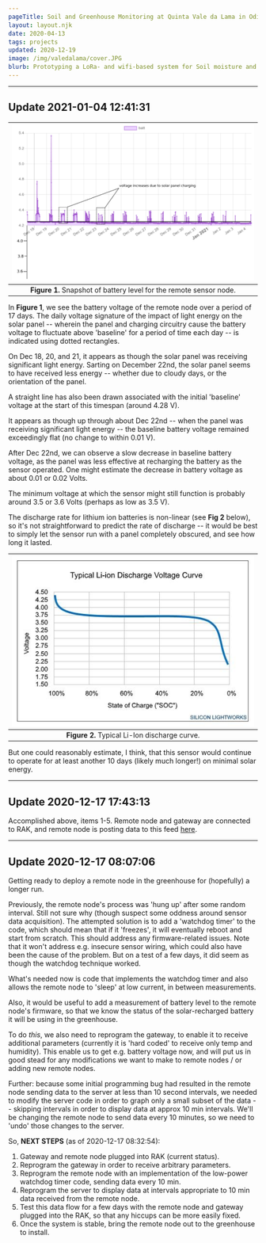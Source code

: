 ```yaml
---
pageTitle: Soil and Greenhouse Monitoring at Quinta Vale da Lama in Odiáxere, Faro District (Portugal)
layout: layout.njk
date: 2020-04-13
tags: projects 
updated: 2020-12-19
image: /img/valedalama/cover.JPG
blurb: Prototyping a LoRa- and wifi-based system for Soil moisture and temperature, as well as ambient temperature humidty and soil temperture inside a greenhouse.
---
```


---
## Update 2021-01-04 12:41:31


 | [![](/img/valedalama/battery_diagram.png)](/img/valedalama/battery_diagram.png)|
 |:--:|
 | **Figure 1.** Snapshot of battery level for the remote sensor node.  |

In **Figure 1**, we see the battery voltage of the remote node over a period of 17 days.  The daily voltage signature of the impact of light energy on the solar panel -- wherein the panel and charging circuitry cause the battery voltage to fluctuate above 'baseline' for a period of time each day -- is indicated using dotted rectangles.  

On Dec 18, 20, and 21, it appears as though the solar panel was receiving significant light energy.  Sarting on December 22nd, the solar panel seems to have received less energy -- whether due to cloudy days, or the orientation of the panel.

A straight line has also been drawn associated with the initial 'baseline' voltage at the start of this timespan (around 4.28 V).   

It appears as though up through about Dec 22nd -- when the panel was receiving significant light energy -- the baseline battery voltage remained exceedingly flat (no change to within 0.01 V).  

After Dec 22nd, we can observe a slow decrease in baseline battery voltage, as the panel was less effective at recharging the battery as the sensor operated. One might estimate the decrease in battery voltage as about 0.01 or 0.02 Volts.

The minimum voltage at which the sensor might still function is probably around 3.5 or 3.6 Volts (perhaps as low as 3.5 V).  

The discharge rate for lithium ion batteries is non-linear (see **Fig 2** below), so it's not straightforward to predict the rate of discharge -- it would be best to simply let the sensor run with a panel completely obscured, and see how long it lasted.  

| [![](/img/valedalama/lion_discharge_curve.jpg)](/img/valedalama/lion_discharge_curve.jpg) |
 |:--:|
 | **Figure 2.** Typical Li-Ion discharge curve.  |

But one could reasonably estimate, I think, that this sensor would continue to operate for at least another 10 days (likely much longer!) on minimal solar energy.  








---
## Update 2020-12-17 17:43:13

Accomplished above, items 1-5. Remote node and gateway are connected to RAK, and remote node is posting data to this feed [here](http://159.65.226.222:3000/drives/b02f7797b045956e79c019f889dfb080cadbfda6b468a9505835a82aadd5762c).


---

## Update 2020-12-17 08:07:06

Getting ready to deploy a remote node in the greenhouse for (hopefully) a longer run.  

Previously, the remote node's process was 'hung up' after some random interval.  Still not sure why (though suspect some oddness around sensor data acquisition).  The attempted solution is to add a 'watchdog timer' to the code, which should mean that if it 'freezes', it will eventually reboot and start from scratch.  This should address any firmware-related issues.  Note that it won't address e.g. insecure sensor wiring, which could also have been the cause of the problem.  But on a test of a few days, it did seem as though the watchdog technique worked.  

What's needed now is code that implements the watchdog timer and also allows the remote node to 'sleep' at low current, in between measurements.  

Also, it would be useful to add a measurement of battery level to the remote node's firmware, so that we know the status of the solar-recharged battery it will be using in the greenhouse.

To do *this*, we also need to reprogram the gateway, to enable it to receive additional parameters (currently it is 'hard coded' to receive only temp and humidity).  This enable us to get e.g. battery voltage now, and will put us in good stead for any modifications we want to make to remote nodes / or adding new remote nodes.

Further:  because some initial programming bug had resulted in the remote node sending data to the server at less than 10 second intervals, we needed to modify the server code in order to graph only a small subset of the data -- skipping intervals in order to display data at approx 10 min intervals.  We'll be changing the remote node to send data every 10 minutes, so we need to 'undo' those changes to the server.

So, **NEXT STEPS** (as of 2020-12-17 08:32:54):
1. Gateway and remote node plugged into RAK (current status).
2. Reprogram the gateway in order to receive arbitrary parameters.
3. Reprogram the remote node with an implementation of the low-power watchdog timer code, sending data every 10 min.
4. Reprogram the server to display data at intervals appropriate to 10 min data received from the remote node.
5. Test this data flow for a few days with the remote node and gateway plugged into the RAK, so that any hiccups can be more easily fixed.
6. Once the system is stable, bring the remote node out to the greenhouse to install.

